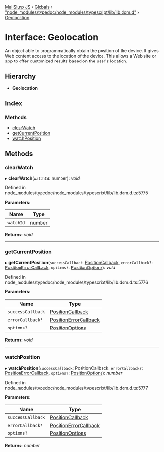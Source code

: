 [MailSlurp JS](../README.md) › [Globals](../globals.md) › ["node_modules/typedoc/node_modules/typescript/lib/lib.dom.d"](../modules/_node_modules_typedoc_node_modules_typescript_lib_lib_dom_d_.md) › [Geolocation](_node_modules_typedoc_node_modules_typescript_lib_lib_dom_d_.geolocation.md)

# Interface: Geolocation

An object able to programmatically obtain the position of the device. It gives Web content access to the location of the device. This allows a Web site or app to offer customized results based on the user's location.

## Hierarchy

* **Geolocation**

## Index

### Methods

* [clearWatch](_node_modules_typedoc_node_modules_typescript_lib_lib_dom_d_.geolocation.md#clearwatch)
* [getCurrentPosition](_node_modules_typedoc_node_modules_typescript_lib_lib_dom_d_.geolocation.md#getcurrentposition)
* [watchPosition](_node_modules_typedoc_node_modules_typescript_lib_lib_dom_d_.geolocation.md#watchposition)

## Methods

###  clearWatch

▸ **clearWatch**(`watchId`: number): *void*

Defined in node_modules/typedoc/node_modules/typescript/lib/lib.dom.d.ts:5775

**Parameters:**

Name | Type |
------ | ------ |
`watchId` | number |

**Returns:** *void*

___

###  getCurrentPosition

▸ **getCurrentPosition**(`successCallback`: [PositionCallback](_node_modules_typedoc_node_modules_typescript_lib_lib_dom_d_.positioncallback.md), `errorCallback?`: [PositionErrorCallback](_node_modules_typedoc_node_modules_typescript_lib_lib_dom_d_.positionerrorcallback.md), `options?`: [PositionOptions](_node_modules_typedoc_node_modules_typescript_lib_lib_dom_d_.positionoptions.md)): *void*

Defined in node_modules/typedoc/node_modules/typescript/lib/lib.dom.d.ts:5776

**Parameters:**

Name | Type |
------ | ------ |
`successCallback` | [PositionCallback](_node_modules_typedoc_node_modules_typescript_lib_lib_dom_d_.positioncallback.md) |
`errorCallback?` | [PositionErrorCallback](_node_modules_typedoc_node_modules_typescript_lib_lib_dom_d_.positionerrorcallback.md) |
`options?` | [PositionOptions](_node_modules_typedoc_node_modules_typescript_lib_lib_dom_d_.positionoptions.md) |

**Returns:** *void*

___

###  watchPosition

▸ **watchPosition**(`successCallback`: [PositionCallback](_node_modules_typedoc_node_modules_typescript_lib_lib_dom_d_.positioncallback.md), `errorCallback?`: [PositionErrorCallback](_node_modules_typedoc_node_modules_typescript_lib_lib_dom_d_.positionerrorcallback.md), `options?`: [PositionOptions](_node_modules_typedoc_node_modules_typescript_lib_lib_dom_d_.positionoptions.md)): *number*

Defined in node_modules/typedoc/node_modules/typescript/lib/lib.dom.d.ts:5777

**Parameters:**

Name | Type |
------ | ------ |
`successCallback` | [PositionCallback](_node_modules_typedoc_node_modules_typescript_lib_lib_dom_d_.positioncallback.md) |
`errorCallback?` | [PositionErrorCallback](_node_modules_typedoc_node_modules_typescript_lib_lib_dom_d_.positionerrorcallback.md) |
`options?` | [PositionOptions](_node_modules_typedoc_node_modules_typescript_lib_lib_dom_d_.positionoptions.md) |

**Returns:** *number*
